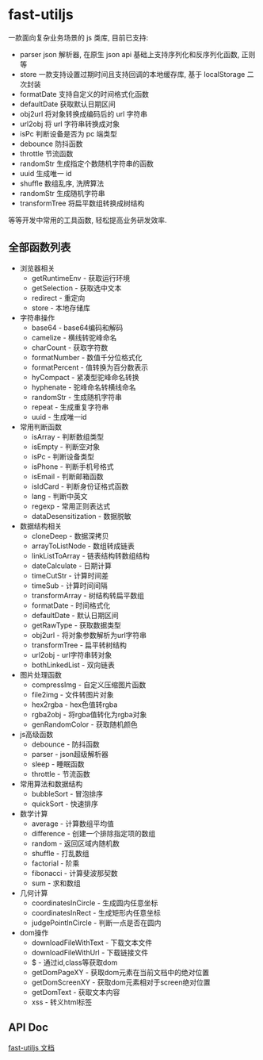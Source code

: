 # fast-utiljs

一款面向复杂业务场景的 js 类库, 目前已支持:

- parser json 解析器, 在原生 json api 基础上支持序列化和反序列化函数, 正则等
- store 一款支持设置过期时间且支持回调的本地缓存库, 基于 localStorage 二次封装
- formatDate 支持自定义的时间格式化函数
- defaultDate 获取默认日期区间
- obj2url 将对象转换成编码后的 url 字符串
- url2obj 将 url 字符串转换成对象
- isPc 判断设备是否为 pc 端类型
- debounce 防抖函数
- throttle 节流函数
- randomStr 生成指定个数随机字符串的函数
- uuid 生成唯一 id
- shuffle 数组乱序, 洗牌算法
- randomStr 生成随机字符串
- transformTree 将扁平数组转换成树结构

等等开发中常用的工具函数, 轻松提高业务研发效率.

## 全部函数列表

- 浏览器相关
  - getRuntimeEnv - 获取运行环境
  - getSelection - 获取选中文本
  - redirect - 重定向
  - store - 本地存储库
- 字符串操作
  - base64 - base64编码和解码
  - camelize - 横线转驼峰命名
  - charCount - 获取字符数
  - formatNumber - 数值千分位格式化
  - formatPercent - 值转换为百分数表示
  - hyCompact - 紧凑型驼峰命名转换
  - hyphenate - 驼峰命名转横线命名
  - randomStr - 生成随机字符串
  - repeat - 生成重复字符串
  - uuid - 生成唯一id
- 常用判断函数
  - isArray - 判断数组类型
  - isEmpty - 判断空对象
  - isPc - 判断设备类型
  - isPhone - 判断手机号格式
  - isEmail - 判断邮箱函数
  - isIdCard - 判断身份证格式函数
  - lang - 判断中英文
  - regexp - 常用正则表达式
  - dataDesensitization - 数据脱敏
- 数据结构相关
  - cloneDeep - 数据深拷贝
  - arrayToListNode - 数组转成链表
  - linkListToArray - 链表结构转数组结构
  - dateCalculate - 日期计算
  - timeCutStr - 计算时间差
  - timeSub - 计算时间间隔
  - transformArray - 树结构转扁平数组
  - formatDate - 时间格式化
  - defaultDate - 默认日期区间
  - getRawType - 获取数据类型
  - obj2url - 将对象参数解析为url字符串
  - transformTree - 扁平转树结构
  - url2obj - url字符串转对象  
  - bothLinkedList - 双向链表
- 图片处理函数
  - compressImg - 自定义压缩图片函数
  - file2img - 文件转图片对象
  - hex2rgba - hex色值转rgba
  - rgba2obj - 将rgba值转化为rgba对象
  - genRandomColor - 获取随机颜色
- js高级函数
  - debounce - 防抖函数
  - parser - json超级解析器
  - sleep - 睡眠函数
  - throttle - 节流函数
- 常用算法和数据结构
  - bubbleSort - 冒泡排序
  - quickSort - 快速排序
- 数学计算
  - average - 计算数组平均值
  - difference - 创建一个排除指定项的数组
  - random - 返回区域内随机数
  - shuffle - 打乱数组
  - factorial - 阶乘
  - fibonacci - 计算斐波那契数
  - sum - 求和数组
- 几何计算
  - coordinatesInCircle - 生成圆内任意坐标
  - coordinatesInRect - 生成矩形内任意坐标
  - judgePointInCircle - 判断一点是否在圆内
- dom操作
  - downloadFileWithText - 下载文本文件
  - downloadFileWithUrl - 下载链接文件
  - $ - 通过id,class等获取dom
  - getDomPageXY - 获取dom元素在当前文档中的绝对位置
  - getDomScreenXY - 获取dom元素相对于screen绝对位置
  - getDomText - 获取文本内容
  - xss - 转义html标签

## API Doc

[fast-utiljs 文档](https://haikuotiana.github.io/fast-utiljs)
